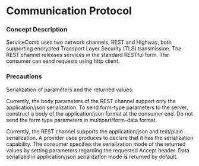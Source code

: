 # Communication Protocol
### Concept Description

ServiceComb uses two network channels, REST and Highway, both supporting encrypted Transport Layer Security (TLS) transmission. The REST channel releases services in the standard RESTful form. The consumer can send requests using http client.

### Precautions

Serialization of parameters and the returned values:

Currently, the body parameters of the REST channel support only the application/json serialization. To send form-type parameters to the server, construct a body of the application/json format at the consumer end. Do not send the form type parameters in multipart/form-data format.

Currently, the REST channel supports the application/json and text/plain serialization. A provider uses produces to declare that it has the serialization capability. The consumer specifies the serialization mode of the returned values by setting parameters regarding the requested Accept header. Data serialized in application/json serialization mode is returned by default.
